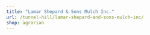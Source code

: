 ```yaml
---
title: "Lamar Shepard & Sons Mulch Inc."
url: /tunnel-hill/lamar-shepard-and-sons-mulch-inc/
shop: agrarian
---
```

